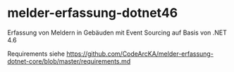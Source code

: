# melder-erfassung-dotnet46
Erfassung von Meldern in Gebäuden mit Event Sourcing auf Basis von .NET 4.6

Requirements siehe https://github.com/CodeArcKA/melder-erfassung-dotnet-core/blob/master/requirements.md
